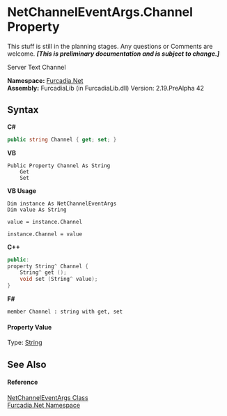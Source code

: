 # NetChannelEventArgs.Channel Property 
This stuff is still in the planning stages. Any questions or Comments are welcome. _**\[This is preliminary documentation and is subject to change.\]**_

Server Text Channel

**Namespace:**&nbsp;<a href="N_Furcadia_Net">Furcadia.Net</a><br />**Assembly:**&nbsp;FurcadiaLib (in FurcadiaLib.dll) Version: 2.19.PreAlpha 42

## Syntax

**C#**<br />
``` C#
public string Channel { get; set; }
```

**VB**<br />
``` VB
Public Property Channel As String
	Get
	Set
```

**VB Usage**<br />
``` VB Usage
Dim instance As NetChannelEventArgs
Dim value As String

value = instance.Channel

instance.Channel = value
```

**C++**<br />
``` C++
public:
property String^ Channel {
	String^ get ();
	void set (String^ value);
}
```

**F#**<br />
``` F#
member Channel : string with get, set

```


#### Property Value
Type: <a href="http://msdn2.microsoft.com/en-us/library/s1wwdcbf" target="_blank">String</a>

## See Also


#### Reference
<a href="T_Furcadia_Net_NetChannelEventArgs">NetChannelEventArgs Class</a><br /><a href="N_Furcadia_Net">Furcadia.Net Namespace</a><br />